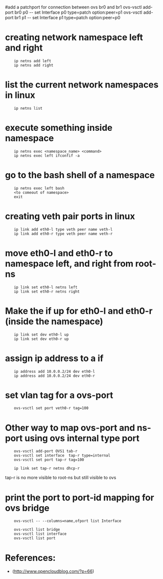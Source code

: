 #add a patchport for connection between ovs br0 and br1
ovs-vsctl add-port br0 p0 -- set Interface p0 type=patch option:peer=p1
ovs-vsctl add-port br1 p1 -- set Interface p1 type=patch option:peer=p0

# creating network namespace left and right
        ip netns add left
        ip netns add right

# list the current network namespaces in linux
        ip netns list

# execute something inside namespace
        ip netns exec <namespace_name> <command>
        ip netns exec left ifconfif -a

# go to the bash shell of a namespace
        ip netns exec left bash
        <to comeout of namespace>
        exit

# creating veth pair ports in linux
        ip link add eth0-l type veth peer name veth-l
        ip link add eth0-r type veth peer name veth-r

# move eth0-l and eth0-r to namespace left, and right from root-ns
        ip link set eth0-l netns left
        ip link set eth0-r netns right


# Make the if up for eth0-l and eth0-r (inside the namespace)
        ip link set dev eth0-l up
        ip link set dev eth0-r up

# assign ip address to a if
        ip address add 10.0.0.2/24 dev eth0-l
        ip address add 10.0.0.2/24 dev eth0-r

# set vlan tag for a ovs-port
        ovs-vsctl set port veth0-r tag=100
# Other way to map ovs-port and ns-port using ovs internal type port
        ovs-vsctl add-port OVS1 tab-r
        ovs-vsctl set interface  tap-r type=internal
        ovs-vsctl set port tap-r tag=100

        ip link set tap-r netns dhcp-r

tap-r is no more visible to root-ns but still visible to ovs


# print the port to port-id mapping for ovs bridge
        ovs-vsctl -- --columns=name,ofport list Interface

        ovs-vsctl list bridge
        ovs-vsctl list interface
        ovs-vsctl list port





# References:

- (http://www.opencloudblog.com/?p=66)

